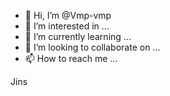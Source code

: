- 👋 Hi, I’m @Vmp-vmp
- 👀 I’m interested in ...
- 🌱 I’m currently learning ...
- 💞️ I’m looking to collaborate on ...
- 📫 How to reach me ...

<!---
Vmp-vmp/Vmp-vmp is a ✨ special ✨ repository because its `README.md` (this file) appears on your GitHub profile.
You can click the Previews link to take a look at your changes.
--->Jins 
